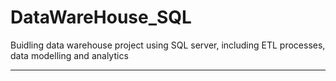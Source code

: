 # DataWareHouse_SQL
Buidling data warehouse project using SQL server, including ETL processes, data modelling and analytics


---
